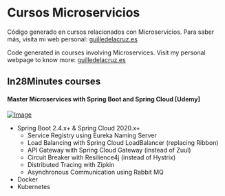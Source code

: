 # Cursos Microservicios
Código generado en cursos relacionados con Microservicios. Para saber más, visita mi web personal:
[guilledelacruz.es](https://guilledelacruz.es)

Code generated in courses involving Microservices. Visit my personal webpage to know more:
[guilledelacruz.es](https://guilledelacruz.es)

## In28Minutes courses

#### Master Microservices with Spring Boot and Spring Cloud [Udemy]

[![Image](https://www.springboottutorial.com/images/Course-Master-Microservices-with-Spring-Boot-and-Spring-Cloud.png "Master Microservices with Spring Boot and Spring Cloud")](https://www.udemy.com/course/microservices-with-spring-boot-and-spring-cloud/)

- Spring Boot 2.4.x+ & Spring Cloud 2020.x+
  - Service Registry using Eureka Naming Server
  - Load Balancing with Spring Cloud LoadBalancer (replacing Ribbon)
  - API Gateway with Spring Cloud Gateway (instead of Zuul)
  - Circuit Breaker with Resilience4j (instead of Hystrix)
  - Distributed Tracing with Zipkin
  - Asynchronous Communication using Rabbit MQ
- Docker
- Kubernetes

